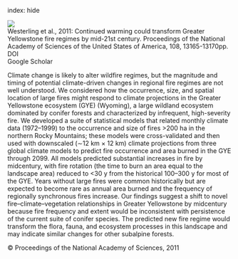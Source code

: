index: hide

<div class="Citation">
    <div class="Citation-thumb CitationThumb-linked"  data-href="https://doi.org/10.1073/pnas.1110199108">
      <img src="https://static.claimspace.cloud/climate-study-static/refs/thumbs/6/Westerling_et_al_2011-thumb.png" />
    </div>

  <div class="Citation-body">
    <div class="Citation-text">Westerling et al., 2011: Continued warming could transform Greater Yellowstone fire regimes by mid-21st century. <span class="Article-journal">Proceedings of the National Academy of Sciences of the United States of America, </span><span class="Article-volume">108, </span>13165-13170pp.</div>
    <div class="Citation-links">
      <div class="CitationLink" data-href="https://doi.org/10.1073/pnas.1110199108">
        <div class="CitationLink-icon CitationLink-Doi"></div>
        <div class="CitationLink-text">DOI</div>
      </div>
      <div class="CitationLink" data-href="https://scholar.google.com/scholar?q=10.1073/pnas.1110199108">
        <div class="CitationLink-icon CitationLink-Scholar"></div>
        <div class="CitationLink-text">Google Scholar</div>
      </div>
    </div>
  </div>
</div>

Climate change is likely to alter wildfire regimes, but the magnitude and timing of potential climate-driven changes in regional fire regimes are not well understood. We considered how the occurrence, size, and spatial location of large fires might respond to climate projections in the Greater Yellowstone ecosystem (GYE) (Wyoming), a large wildland ecosystem dominated by conifer forests and characterized by infrequent, high-severity fire. We developed a suite of statistical models that related monthly climate data (1972–1999) to the occurrence and size of fires >200 ha in the northern Rocky Mountains; these models were cross-validated and then used with downscaled (∼12 km × 12 km) climate projections from three global climate models to predict fire occurrence and area burned in the GYE through 2099. All models predicted substantial increases in fire by midcentury, with fire rotation (the time to burn an area equal to the landscape area) reduced to <30 y from the historical 100–300 y for most of the GYE. Years without large fires were common historically but are expected to become rare as annual area burned and the frequency of regionally synchronous fires increase. Our findings suggest a shift to novel fire–climate–vegetation relationships in Greater Yellowstone by midcentury because fire frequency and extent would be inconsistent with persistence of the current suite of conifer species. The predicted new fire regime would transform the flora, fauna, and ecosystem processes in this landscape and may indicate similar changes for other subalpine forests.

<div class="Citation-copy">
&copy; Proceedings of the National Academy of Sciences, 2011
</div>